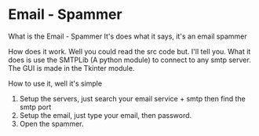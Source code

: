 # Email - Spammer
What is the Email - Spammer
  It's does what it says, it's an email spammer

How does it work.
    Well you could read the src code but. I'll tell you.
    What it does is use the SMTPLib (A python module) to connect to any smtp server.
    The GUI is made in the Tkinter module.

How to use it, well it's simple

1. Setup the servers, just search your email service + smtp then find the smtp port
2. Setup the email, just type your email, then password.
3. Open the spammer.
